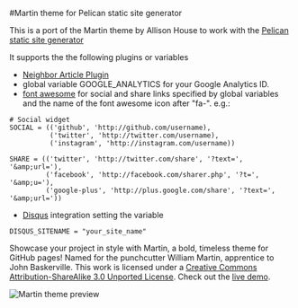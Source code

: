#Martin theme for Pelican static site generator

This is a port of the Martin theme by Allison House to work with the [Pelican static site generator](http://blog.getpelican.com/)

It supports the the following plugins or variables

- [Neighbor Article Plugin](https://github.com/getpelican/pelican-plugins/tree/master/neighbors)
- global variable GOOGLE_ANALYTICS for your Google Analytics ID.
- [font awesome](http://fortawesome.github.io/Font-Awesome/) for social and share links specified by global variables and the name of the font awesome icon after "fa-".
e.g.:
```
# Social widget
SOCIAL = (('github', 'http://github.com/username),
          ('twitter', 'http://twitter.com/username),
          ('instagram', 'http://instagram.com/username))

SHARE = (('twitter', 'http://twitter.com/share', '?text=', '&amp;url='),
         ('facebook', 'http://facebook.com/sharer.php', '?t=', '&amp;u='),
         ('google-plus', 'http://plus.google.com/share', '?text=', '&amp;url='))
```

- [Disqus](http://www.disqus.com) integration setting the variable
```
DISQUS_SITENAME = "your_site_name"
```

Showcase your project in style with Martin, a bold, timeless theme for GitHub pages! Named for the punchcutter William Martin, apprentice to John Baskerville. This work is licensed under a [Creative Commons Attribution-ShareAlike 3.0 Unported License](http://creativecommons.org/licenses/by-sa/3.0/). Check out the [live demo](http://cpaulik.github.io/martin-pelican/).

![Martin theme preview](https://raw.githubusercontent.com/cpaulik/martin-pelican/master/Pelican_martin_theme_preview.png)
